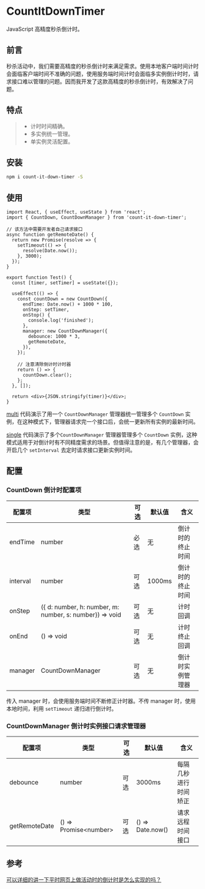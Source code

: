 # CountItDownTimer

JavaScript 高精度秒杀倒计时。

## 前言

秒杀活动中，我们需要高精度的秒杀倒计时来满足需求。使用本地客户端时间计时会面临客户端时间不准确的问题，使用服务端时间计时会面临多实例倒计时时，请求接口难以管理的问题。因而我开发了这款高精度的秒杀倒计时，有效解决了问题。

## 特点

> - 计时时间精确。
> - 多实例统一管理。
> - 单实例灵活配置。

## 安装

```bash
npm i count-it-down-timer -S
```

## 使用

```tsx
import React, { useEffect, useState } from 'react';
import { CountDown, CountDownManager } from 'count-it-down-timer';

// 该方法中需要开发者自己请求接口
async function getRemoteDate() {
  return new Promise(resolve => {
    setTimeout(() => {
      resolve(Date.now());
    }, 3000);
  });
}

export function Test() {
  const [timer, setTimer] = useState({});

  useEffect(() => {
    const countDown = new CountDown({
      endTime: Date.now() + 1000 * 100,
      onStep: setTimer,
      onStop() {
        console.log('finished');
      },
      manager: new CountDownManager({
        debounce: 1000 * 3,
        getRemoteDate,
      }),
    });

    // 注意清除倒计时计时器
    return () => {
      countDown.clear();
    };
  }, []);

  return <div>{JSON.stringify(timer)}</div>;
}
```

[multi](example/multi.tsx) 代码演示了用一个 `CountDownManager` 管理器统一管理多个 `CountDown` 实例，在这种模式下，管理器请求完一个接口后，会统一更新所有实例的最新时间。

[single](example/single.tsx) 代码演示了多个`CountDownManager` 管理器管理多个 `CountDown` 实例，这种模式适用于对倒计时有不同精度需求的场景。但值得注意的是，有几个管理器，会开启几个 `setInterval` 去定时请求接口更新实例时间。

## 配置

### CountDown 倒计时配置项

| 配置项   | 类型                                                    | 可选 | 默认值 | 含义             |
| -------- | ------------------------------------------------------- | ---- | ------ | ---------------- |
| endTime  | number                                                  | 必选 | 无     | 倒计时的终止时间 |
| interval | number                                                  | 可选 | 1000ms | 倒计时的终止时间 |
| onStep   | ({ d: number, h: number, m: number, s: number}) => void | 可选 | 无     | 计时回调         |
| onEnd    | () => void                                              | 可选 | 无     | 计时终止回调     |
| manager  | CountDownManager                                        | 可选 | 无     | 倒计时实例管理器 |

传入 manager 时，会使用服务端时间不断修正计时器。不传 manager 时，使用本地时间，利用 `setTimeout` 递归进行倒计时。

### CountDownManager 倒计时实例接口请求管理器

| 配置项        | 类型                    | 可选 | 默认值           | 含义                 |
| ------------- | ----------------------- | ---- | ---------------- | -------------------- |
| debounce      | number                  | 可选 | 3000ms           | 每隔几秒进行时间矫正 |
| getRemoteDate | () => Promise\<number\> | 可选 | () => Date.now() | 请求远程时间接口     |

## 参考

[可以详细的讲一下平时网页上做活动时的倒计时是怎么实现的吗？](https://www.zhihu.com/question/28896402)
